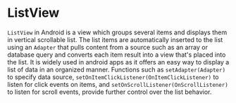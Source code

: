 # ListView

`ListView` in Android is a view which groups several items and displays them in vertical scrollable list. The list items are automatically inserted to the list using an `Adapter` that pulls content from a source such as an array or database query and converts each item result into a view that's placed into the list. It is widely used in android apps as it offers an easy way to display a list of data in an organized manner. Functions such as `setAdapter(Adapter)` to specify data source, `setOnItemClickListener(OnItemClickListener)` to listen for click events on items, and `setOnScrollListener(OnScrollListener)` to listen for scroll events, provide further control over the list behavior.